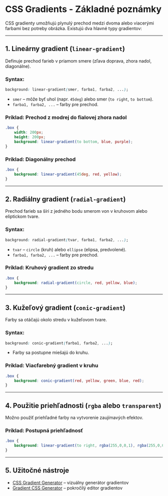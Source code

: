 # CSS Gradients - Základné poznámky

CSS gradienty umožňujú plynulý prechod medzi dvoma alebo viacerými farbami bez potreby obrázka. Existujú dva hlavné typy gradientov:

---

## **1. Lineárny gradient (`linear-gradient`)**

Definuje prechod farieb v priamom smere (zľava doprava, zhora nadol, diagonálne).

### **Syntax:**
```css
background: linear-gradient(smer, farba1, farba2, ...);
```
- `smer` – môže byť uhol (napr. `45deg`) alebo smer (`to right`, `to bottom`).
- `farba1, farba2, ...` – farby pre prechod.

### **Príklad: Prechod z modrej do fialovej zhora nadol**
```css
.box {
    width: 200px;
    height: 200px;
    background: linear-gradient(to bottom, blue, purple);
}
```

### **Príklad: Diagonálny prechod**
```css
.box {
    background: linear-gradient(45deg, red, yellow);
}
```

---

## **2. Radiálny gradient (`radial-gradient`)**

Prechod farieb sa šíri z jedného bodu smerom von v kruhovom alebo eliptickom tvare.

### **Syntax:**
```css
background: radial-gradient(tvar, farba1, farba2, ...);
```
- `tvar` – `circle` (kruh) alebo `ellipse` (elipsa, predvolené).
- `farba1, farba2, ...` – farby pre prechod.

### **Príklad: Kruhový gradient zo stredu**
```css
.box {
    background: radial-gradient(circle, red, yellow, blue);
}
```

---

## **3. Kužeľový gradient (`conic-gradient`)**

Farby sa otáčajú okolo stredu v kužeľovom tvare.

### **Syntax:**
```css
background: conic-gradient(farba1, farba2, ...);
```
- Farby sa postupne miešajú do kruhu.

### **Príklad: Viacfarebný gradient v kruhu**
```css
.box {
    background: conic-gradient(red, yellow, green, blue, red);
}
```

---

## **4. Použitie priehľadnosti (`rgba` alebo `transparent`)**

Možno použiť priehľadné farby na vytvorenie zaujímavých efektov.

### **Príklad: Postupná priehľadnosť**
```css
.box {
    background: linear-gradient(to right, rgba(255,0,0,1), rgba(255,0,0,0));
}
```

---

## **5. Užitočné nástroje**

- [CSS Gradient Generator](https://cssgradient.io/) – vizuálny generátor gradientov
- [Gradient CSS Generator](https://www.colorzilla.com/gradient-editor/) – pokročilý editor gradientov
